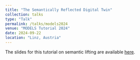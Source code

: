 ```yaml
---
title: "The Semantically Reflected Digital Twin"
collection: talks
type: "Talk"
permalink: /talks/models2024
venue: "MODELS Tutorial 2024"
date: 2024-09-22
location: "Linz, Austria"
---
```


The slides for this tutorial on semantic lifting are available [here](/files/models.pdf).
